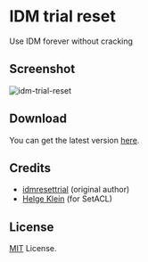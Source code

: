 # IDM trial reset

Use IDM forever without cracking

## Screenshot

![idm-trial-reset](https://i.imgur.com/xUGaHMK.gif)

## Download

You can get the latest version [here](https://github.com/J2TeaM/idm-trial-reset/releases/latest).

## Credits

- [idmresettrial](http://www.vn-zoom.com/8222251-idmresettrial/) (original author)
- [Helge Klein](https://helgeklein.com/) (for SetACL)

## License

[MIT](LICENSE) License.